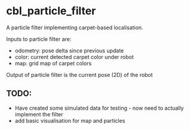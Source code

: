 # cbl_particle_filter

A particle filter implementing carpet-based localisation.

Inputs to particle filter are:
* odometry: pose delta since previous update
* color: current detected carpet color under robot
* map: grid map of carpet colors

Output of particle filter is the current pose (2D) of the robot

## TODO:
* Have created some simulated data for testing - now need to actually implement the filter
* add basic visualisation for map and particles

